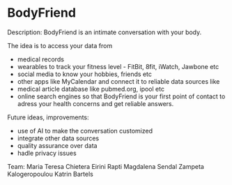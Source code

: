 # BodyFriend

Description:
BodyFriend is an intimate conversation with your body. 

The idea is to access your data from
   - medical records
   - wearables to track your fitness level - FitBit, 8fit, iWatch, Jawbone etc
   - social media to know your hobbies, friends etc 
   - other apps like MyCalendar
 and connect it to reliable data sources like
   - medical article database like pubmed.org, ipool etc
   - online search engines
so that BodyFriend is your first point of contact to adress your health concerns and get reliable answers.

Future ideas, improvements:
  - use of AI to make the conversation customized
  - integrate other data sources
  - quality assurance over data
  - hadle privacy issues
  
  


Team:
Maria Teresa Chietera
Eirini Rapti
Magdalena Sendal
Zampeta Kalogeropoulou
Katrin Bartels

